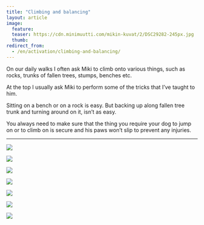 ```yaml
---
title: "Climbing and balancing"
layout: article
image:
  feature:
  teaser: https://cdn.minimuutti.com/mikin-kuvat/2/DSC29282-245px.jpg
  thumb:
redirect_from:
  - /en/activation/climbing-and-balancing/
---
```


On our daily walks I often ask Miki to climb onto various things, such as rocks, trunks of fallen trees, stumps, benches etc.

At the top I usually ask Miki to perform some of the tricks that I’ve taught to him.

Sitting on a bench or on a rock is easy. But backing up along fallen tree trunk and turning around on it, isn’t as easy.

You always need to make sure that the thing you require your dog to jump on or to climb on is secure and his paws won’t slip to prevent any injuries.

---

![](https://cdn.minimuutti.com/mikin-kuvat/2/DSC29282-800px.jpg)

![](https://cdn.minimuutti.com/aktivointi/kiipeaminen-ja-tasapainoilu/DSC29291_2-800px.jpg)

![](https://cdn.minimuutti.com/mikin-kuvat/2/DSC07458-800px.jpg)

![](https://cdn.minimuutti.com/aktivointi/kiipeaminen-ja-tasapainoilu/DSC02974_2-800px.jpg)

![](https://cdn.minimuutti.com/mikin-kuvat/3/DSC13827-800px.jpg)

![](https://cdn.minimuutti.com/aktivointi/kiipeaminen-ja-tasapainoilu/DSC25473_2-800px.jpg)

![](https://cdn.minimuutti.com/aktivointi/kiipeaminen-ja-tasapainoilu/DSC23866_2-800px.jpg)
